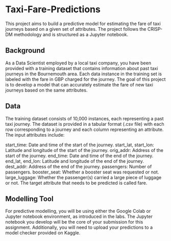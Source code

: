 # Taxi-Fare-Predictions

This project aims to build a predictive model for estimating the fare of taxi journeys based on a given set of attributes. The project follows the CRISP-DM methodology and is structured as a Jupyter notebook.

## Background

As a Data Scientist employed by a local taxi company, you have been provided with a training dataset that contains information about past taxi journeys in the Bournemouth area. Each data instance in the training set is labeled with the fare in GBP charged for the journey. The goal of this project is to develop a model that can accurately estimate the fare of new taxi journeys based on the same attributes.

## Data

The training dataset consists of 10,000 instances, each representing a past taxi journey. The dataset is provided in a tabular format (.csv file) with each row corresponding to a journey and each column representing an attribute. The input attributes include:

start_time: Date and time of the start of the journey.
start_lat, start_lon: Latitude and longitude of the start of the journey.
orig_addr: Address of the start of the journey.
end_time: Date and time of the end of the journey.
end_lat, end_lon: Latitude and longitude of the end of the journey.
dest_addr: Address of the end of the journey.
passengers: Number of passengers.
booster_seat: Whether a booster seat was requested or not.
large_luggage: Whether the passenger(s) carried a large piece of luggage or not.
The target attribute that needs to be predicted is called fare.

## Modelling Tool

For predictive modelling, you will be using either the Google Colab or Jupyter notebook environment, as introduced in the labs. The Jupyter notebook you develop will be the core of your submission for this assignment. Additionally, you will need to upload your predictions to a model checker provided on Kaggle.
